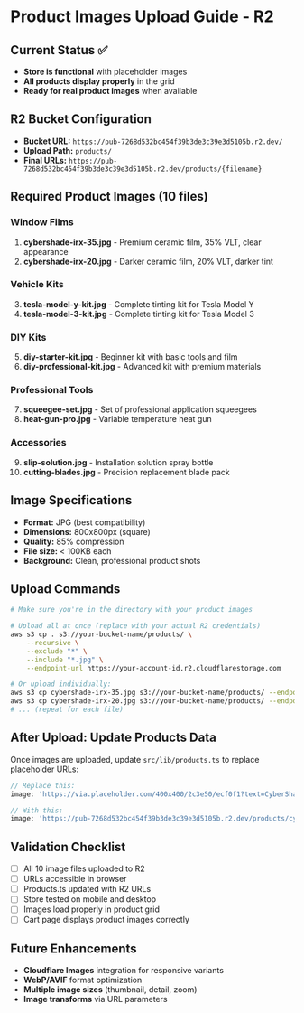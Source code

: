 # Product Images Upload Guide - R2

## Current Status ✅
- **Store is functional** with placeholder images
- **All products display properly** in the grid
- **Ready for real product images** when available

## R2 Bucket Configuration
- **Bucket URL:** `https://pub-7268d532bc454f39b3de3c39e3d5105b.r2.dev/`
- **Upload Path:** `products/`
- **Final URLs:** `https://pub-7268d532bc454f39b3de3c39e3d5105b.r2.dev/products/{filename}`

## Required Product Images (10 files)

### Window Films
1. **cybershade-irx-35.jpg** - Premium ceramic film, 35% VLT, clear appearance
2. **cybershade-irx-20.jpg** - Darker ceramic film, 20% VLT, darker tint

### Vehicle Kits
3. **tesla-model-y-kit.jpg** - Complete tinting kit for Tesla Model Y
4. **tesla-model-3-kit.jpg** - Complete tinting kit for Tesla Model 3

### DIY Kits
5. **diy-starter-kit.jpg** - Beginner kit with basic tools and film
6. **diy-professional-kit.jpg** - Advanced kit with premium materials

### Professional Tools
7. **squeegee-set.jpg** - Set of professional application squeegees
8. **heat-gun-pro.jpg** - Variable temperature heat gun

### Accessories
9. **slip-solution.jpg** - Installation solution spray bottle
10. **cutting-blades.jpg** - Precision replacement blade pack

## Image Specifications
- **Format:** JPG (best compatibility)
- **Dimensions:** 800x800px (square)
- **Quality:** 85% compression
- **File size:** < 100KB each
- **Background:** Clean, professional product shots

## Upload Commands
```bash
# Make sure you're in the directory with your product images

# Upload all at once (replace with your actual R2 credentials)
aws s3 cp . s3://your-bucket-name/products/ \
    --recursive \
    --exclude "*" \
    --include "*.jpg" \
    --endpoint-url https://your-account-id.r2.cloudflarestorage.com

# Or upload individually:
aws s3 cp cybershade-irx-35.jpg s3://your-bucket-name/products/ --endpoint-url https://your-account-id.r2.cloudflarestorage.com
aws s3 cp cybershade-irx-20.jpg s3://your-bucket-name/products/ --endpoint-url https://your-account-id.r2.cloudflarestorage.com
# ... (repeat for each file)
```

## After Upload: Update Products Data

Once images are uploaded, update `src/lib/products.ts` to replace placeholder URLs:

```typescript
// Replace this:
image: 'https://via.placeholder.com/400x400/2c3e50/ecf0f1?text=CyberShade+IRX+35%25',

// With this:
image: 'https://pub-7268d532bc454f39b3de3c39e3d5105b.r2.dev/products/cybershade-irx-35.jpg',
```

## Validation Checklist
- [ ] All 10 image files uploaded to R2
- [ ] URLs accessible in browser
- [ ] Products.ts updated with R2 URLs
- [ ] Store tested on mobile and desktop
- [ ] Images load properly in product grid
- [ ] Cart page displays product images correctly

## Future Enhancements
- **Cloudflare Images** integration for responsive variants
- **WebP/AVIF** format optimization
- **Multiple image sizes** (thumbnail, detail, zoom)
- **Image transforms** via URL parameters